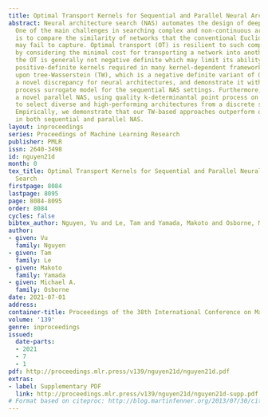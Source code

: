 ```yaml
---
title: Optimal Transport Kernels for Sequential and Parallel Neural Architecture Search
abstract: Neural architecture search (NAS) automates the design of deep neural networks.
  One of the main challenges in searching complex and non-continuous architectures
  is to compare the similarity of networks that the conventional Euclidean metric
  may fail to capture. Optimal transport (OT) is resilient to such complex structure
  by considering the minimal cost for transporting a network into another. However,
  the OT is generally not negative definite which may limit its ability to build the
  positive-definite kernels required in many kernel-dependent frameworks. Building
  upon tree-Wasserstein (TW), which is a negative definite variant of OT, we develop
  a novel discrepancy for neural architectures, and demonstrate it within a Gaussian
  process surrogate model for the sequential NAS settings. Furthermore, we derive
  a novel parallel NAS, using quality k-determinantal point process on the GP posterior,
  to select diverse and high-performing architectures from a discrete set of candidates.
  Empirically, we demonstrate that our TW-based approaches outperform other baselines
  in both sequential and parallel NAS.
layout: inproceedings
series: Proceedings of Machine Learning Research
publisher: PMLR
issn: 2640-3498
id: nguyen21d
month: 0
tex_title: Optimal Transport Kernels for Sequential and Parallel Neural Architecture
  Search
firstpage: 8084
lastpage: 8095
page: 8084-8095
order: 8084
cycles: false
bibtex_author: Nguyen, Vu and Le, Tam and Yamada, Makoto and Osborne, Michael A.
author:
- given: Vu
  family: Nguyen
- given: Tam
  family: Le
- given: Makoto
  family: Yamada
- given: Michael A.
  family: Osborne
date: 2021-07-01
address:
container-title: Proceedings of the 38th International Conference on Machine Learning
volume: '139'
genre: inproceedings
issued:
  date-parts:
  - 2021
  - 7
  - 1
pdf: http://proceedings.mlr.press/v139/nguyen21d/nguyen21d.pdf
extras:
- label: Supplementary PDF
  link: http://proceedings.mlr.press/v139/nguyen21d/nguyen21d-supp.pdf
# Format based on citeproc: http://blog.martinfenner.org/2013/07/30/citeproc-yaml-for-bibliographies/
---
```

